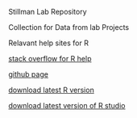 
Stillman Lab Repository

Collection for Data from lab Projects

Relavant help sites for R

[stack overflow for R help](https://stackoverflow.com/)

[github page](https://github.com/)

[download latest R version](https://cran.r-project.org/bin/windows/base/)

[download latest version of R studio](https://www.rstudio.com/products/rstudio/download/)
